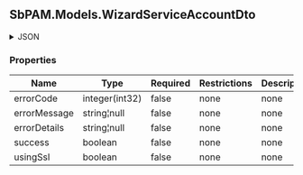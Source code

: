 
<h2 id="tocS_SbPAM.Models.WizardServiceAccountDto">SbPAM.Models.WizardServiceAccountDto</h2>

<a id="schemasbpam.models.wizardserviceaccountdto"></a>
<a id="schema_SbPAM.Models.WizardServiceAccountDto"></a>
<a id="tocSsbpam.models.wizardserviceaccountdto"></a>
<a id="tocssbpam.models.wizardserviceaccountdto"></a>

<details><summary>JSON</summary>


```json
{
  "errorCode": 0,
  "errorMessage": "string",
  "errorDetails": "string",
  "success": true,
  "usingSsl": true
}

```


</details>

### Properties

|Name|Type|Required|Restrictions|Description|
|---|---|---|---|---|
|errorCode|integer(int32)|false|none|none|
|errorMessage|string¦null|false|none|none|
|errorDetails|string¦null|false|none|none|
|success|boolean|false|none|none|
|usingSsl|boolean|false|none|none|


